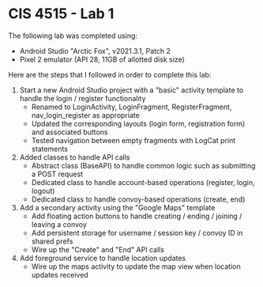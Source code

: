 # CIS 4515 - Lab 1

The following lab was completed using:
- Android Studio "Arctic Fox", v2021.3.1, Patch 2
- Pixel 2 emulator (API 28, 11GB of allotted disk size)

Here are the steps that I followed in order to complete this lab:
1. Start a new Android Studio project with a "basic" activity template to handle the login / register functionality
   - Renamed to LoginActivity, LoginFragment, RegisterFragment, nav_login_register as appropriate
   - Updated the corresponding layouts (login form, registration form) and associated buttons
   - Tested navigation between empty fragments with LogCat print statements
2. Added classes to handle API calls
   - Abstract class (BaseAPI) to handle common logic such as submitting a POST request
   - Dedicated class to handle account-based operations (register, login, logout)
   - Dedicated class to handle convoy-based operations (create, end)
3. Add a secondary activity using the "Google Maps" template
   - Add floating action buttons to handle creating / ending / joining / leaving a convoy
   - Add persistent storage for username / session key / convoy ID in shared prefs
   - Wire up the "Create" and "End" API calls
4. Add foreground service to handle location updates
   - Wire up the maps activity to update the map view when location updates received